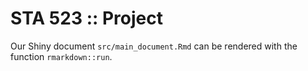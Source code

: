 # STA 523 :: Project

Our Shiny document `src/main_document.Rmd` can be rendered with the function `rmarkdown::run`.
